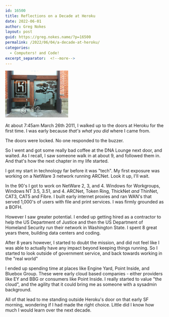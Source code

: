 ```yaml
---
id: 16500
title: Reflections on a Decade at Heroku
date: 2022-06-01
author: Greg Nokes
layout: post
guid: https://greg.nokes.name/?p=16500
permalink: /2022/06/04/a-decade-at-heroku/
categories:
  - Computers! and Code!
excerpt_separator:  <!--more-->
---
```


<img src="/wp-content/uploads/2022/06/Doors.JPG" width=200 display=inline; alt="glass doors with bonasi tree etched">

At about 7:45am March 26th 2011, I walked up to the doors at Heroku for the first time. I was early because _that's what you did_ where I came from.

The doors were locked. No one responded to the buzzer.

So I went and got some really bad coffee at the DNA Lounge next door, and waited. As I recall, I saw someone walk in at about 9, and followed them in. And that's how the next chapter in my life started.

<!--more-->

I got my start in technology far before it was "tech". My first exposure was working on a NetWare 3 network running ARCNet. Look it up, I'll wait.

In the 90's I got to work on NetWare 2, 3, and 4. Windows for Workgroups, Windows NT 3.5, 3.51, and 4. ARCNet, Token Ring, ThickNet _and_ ThinNet, CAT3, CAT5 and Fibre. I built early internet proxies and ran WAN's that served 1,000's of users with file and print services. I was firmly grounded as a BOFH.

However I saw greater potential. I ended up getting hired as a contractor to help the US Department of Justice and then the US Department of Homeland Security run their network in Washington State. I spent 8 great years there, building data centers and coding.

After 8 years however, I started to doubt the mission, and did not feel like I was able to actually have any impact beyond keeping things running. So I started to look outside of government service, and back towards working in the "real world"

I ended up spending time at places like Engine Yard, Point Inside, and Bluebox Group. These were early cloud based companies - either providers like EY and BBG or consumers like Point Inside. I really started to value "the cloud", and the agility that it could bring me as someone with a sysadmin background.

All of that lead to me standing outside Heroku's door on that early SF morning, wondering if I had made the right choice. Little did I know how much I would learn over the next decade.



